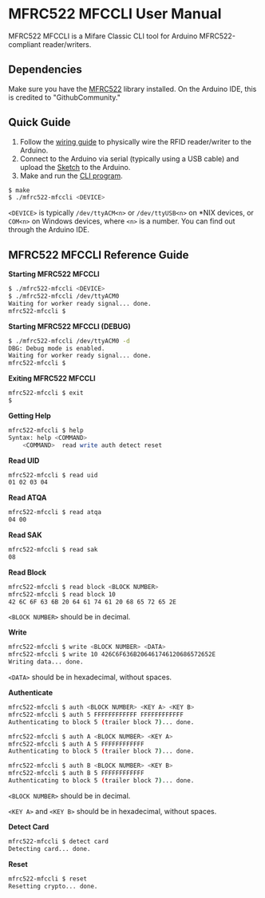 # MFRC522 MFCCLI User Manual

MFRC522 MFCCLI is a Mifare Classic CLI tool for Arduino MFRC522-compliant reader/writers.

## Dependencies

Make sure you have the [MFRC522](https://github.com/miguelbalboa/rfid) library installed. On the Arduino IDE, this is credited to "GithubCommunity."

## Quick Guide

1. Follow the [wiring guide](./wiring.md) to physically wire the RFID reader/writer to the Arduino.
2. Connect to the Arduino via serial (typically using a USB cable) and upload the [Sketch](../src/ino/mfrc522-mfccli/) to the Arduino.
3. Make and run the [CLI program](../src/c/).

```sh
$ make
$ ./mfrc522-mfccli <DEVICE>
```

`<DEVICE>` is typically `/dev/ttyACM<n>` or `/dev/ttyUSB<n>` on \*NIX devices, or `COM<n>` on Windows devices, where `<n>` is a number. You can find out through the Arduino IDE.

## MFRC522 MFCCLI Reference Guide

**Starting MFRC522 MFCCLI**

```sh
$ ./mfrc522-mfccli <DEVICE>
$ ./mfrc522-mfccli /dev/ttyACM0
Waiting for worker ready signal... done.
mfrc522-mfccli $
```

**Starting MFRC522 MFCCLI (DEBUG)**

```sh
$ ./mfrc522-mfccli /dev/ttyACM0 -d
DBG: Debug mode is enabled.
Waiting for worker ready signal... done.
mfrc522-mfccli $
```

**Exiting MFRC522 MFCCLI**

```sh
mfrc522-mfccli $ exit
$
```

**Getting Help**

```sh
mfrc522-mfccli $ help
Syntax: help <COMMAND>
    <COMMAND>  read write auth detect reset
```

**Read UID**

```sh
mfrc522-mfccli $ read uid
01 02 03 04
```

**Read ATQA**

```sh
mfrc522-mfccli $ read atqa
04 00
```

**Read SAK**

```sh
mfrc522-mfccli $ read sak
08
```

**Read Block**

```sh
mfrc522-mfccli $ read block <BLOCK NUMBER>
mfrc522-mfccli $ read block 10
42 6C 6F 63 6B 20 64 61 74 61 20 68 65 72 65 2E
```

`<BLOCK NUMBER>` should be in decimal.

**Write**

```sh
mfrc522-mfccli $ write <BLOCK NUMBER> <DATA>
mfrc522-mfccli $ write 10 426C6F636B206461746120686572652E
Writing data... done.
```

`<DATA>` should be in hexadecimal, without spaces.

**Authenticate**

```sh
mfrc522-mfccli $ auth <BLOCK NUMBER> <KEY A> <KEY B>
mfrc522-mfccli $ auth 5 FFFFFFFFFFFF FFFFFFFFFFFF
Authenticating to block 5 (trailer block 7)... done.

mfrc522-mfccli $ auth A <BLOCK NUMBER> <KEY A>
mfrc522-mfccli $ auth A 5 FFFFFFFFFFFF
Authenticating to block 5 (trailer block 7)... done.

mfrc522-mfccli $ auth B <BLOCK NUMBER> <KEY B>
mfrc522-mfccli $ auth B 5 FFFFFFFFFFFF
Authenticating to block 5 (trailer block 7)... done.
```

`<BLOCK NUMBER>` should be in decimal.

`<KEY A>` and `<KEY B>` should be in hexadecimal, without spaces.

**Detect Card**

```sh
mfrc522-mfccli $ detect card
Detecting card... done.
```

**Reset**

```sh
mfrc522-mfccli $ reset
Resetting crypto... done.
```
